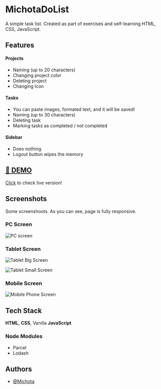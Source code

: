 
# MichotaDoList

A simple task list. Created as part of exercises and self-learning HTML, CSS, JavaScript.

## Features

#### Projects

- Naming (up to 20 characters)
- Changing project color
- Deleting project
- Changing Icon

#### Tasks

- You can paste images, formated text, and it will be saved!
- Naming (up to 30 characters)
- Deleting task
- Marking tasks as completed / not completed

#### Sidebar
- Does nothing.
- Logout button wipes the memory
## [🔗 DEMO](https://michotadolist.netlify.app/)
[Click](https://michotadolist.netlify.app/) to check live version!

## Screenshots
Some screenshoots. As you can see, page is fully responsive.


### PC Screen
![PC screen](https://i.imgur.com/t1R920P.png)
### Tablet Screen 
![Tablet Big Screen](https://i.imgur.com/GA2UGdv.png)

![Tablet Small Screen](https://i.imgur.com/pjEvevk.png)
### Mobile Screen 
![Mobile Phone Screen](https://i.imgur.com/C8tRIQO.png)


## Tech Stack
**HTML**, **CSS**, Vanilla **JavaScript**

### Node Modules
- Parcel
- Lodash




## Authors

- [@Michota](https://www.github.com/michota)

